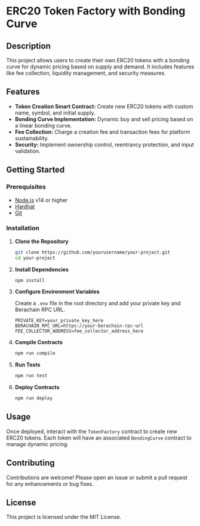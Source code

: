 # ERC20 Token Factory with Bonding Curve

## Description

This project allows users to create their own ERC20 tokens with a bonding curve for dynamic pricing based on supply and demand. It includes features like fee collection, liquidity management, and security measures.

## Features

- **Token Creation Smart Contract:** Create new ERC20 tokens with custom name, symbol, and initial supply.
- **Bonding Curve Implementation:** Dynamic buy and sell pricing based on a linear bonding curve.
- **Fee Collection:** Charge a creation fee and transaction fees for platform sustainability.
- **Security:** Implement ownership control, reentrancy protection, and input validation.

## Getting Started

### Prerequisites

- [Node.js](https://nodejs.org/en/) v14 or higher
- [Hardhat](https://hardhat.org/getting-started/)
- [Git](https://git-scm.com/)

### Installation

1. **Clone the Repository**

   ```bash
   git clone https://github.com/yourusername/your-project.git
   cd your-project
   ```

2. **Install Dependencies**

   ```bash
   npm install
   ```

3. **Configure Environment Variables**

   Create a `.env` file in the root directory and add your private key and Berachain RPC URL.

   ```env
   PRIVATE_KEY=your_private_key_here
   BERACHAIN_RPC_URL=https://your-berachain-rpc-url
   FEE_COLLECTOR_ADDRESS=fee_collector_address_here
   ```

4. **Compile Contracts**

   ```bash
   npm run compile
   ```

5. **Run Tests**

   ```bash
   npm run test
   ```

6. **Deploy Contracts**

   ```bash
   npm run deploy
   ```

## Usage

Once deployed, interact with the `TokenFactory` contract to create new ERC20 tokens. Each token will have an associated `BondingCurve` contract to manage dynamic pricing.

## Contributing

Contributions are welcome! Please open an issue or submit a pull request for any enhancements or bug fixes.

## License

This project is licensed under the MIT License.
